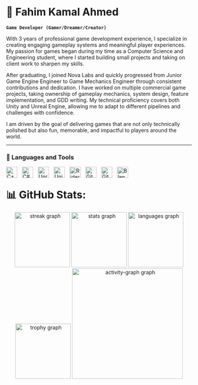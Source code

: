 # 💫 Fahim Kamal Ahmed

**`Game Developer (Gamer/Dreamer/Creator)`**

With 3 years of professional game development experience, I specialize in creating engaging gameplay systems and meaningful player experiences. My passion for games began during my time as a Computer Science and Engineering student, where I started building small projects and taking on client work to sharpen my skills.

After graduating, I joined Nova Labs and quickly progressed from Junior Game Engine Engineer to Game Mechanics Engineer through consistent contributions and dedication. I have worked on multiple commercial game projects, taking ownership of gameplay mechanics, system design, feature implementation, and GDD writing. My technical proficiency covers both Unity and Unreal Engine, allowing me to adapt to different pipelines and challenges with confidence.

I am driven by the goal of delivering games that are not only technically polished but also fun, memorable, and impactful to players around the world.

---                    

### 🧰 Languages and Tools
          
<img align="left" alt="C++" width="30px" style="padding-right:10px;" src="https://cdn.jsdelivr.net/gh/devicons/devicon@latest/icons/cplusplus/cplusplus-original.svg" />
<img align="left" alt="C#" width="30px" style="padding-right:10px;" src="https://cdn.jsdelivr.net/gh/devicons/devicon@latest/icons/csharp/csharp-original.svg" />
<img align="left" alt="UnrealEngine" width="30px" style="padding-right:10px;" src="https://cdn.jsdelivr.net/gh/devicons/devicon@latest/icons/unrealengine/unrealengine-original.svg" />
<img align="left" alt="Unity" width="30px" style="padding-right:10px;" src="https://cdn.jsdelivr.net/gh/devicons/devicon@latest/icons/unity/unity-original.svg"/>
<img align="left" alt="Rider" width="30px" style="padding-right:10px;" src="https://cdn.jsdelivr.net/gh/devicons/devicon@latest/icons/rider/rider-original.svg" />
<img align="left" alt="Git" width="30px" style="padding-right:10px;" src="https://cdn.jsdelivr.net/gh/devicons/devicon/icons/git/git-original.svg" />
<img align="left" alt="GitHub" width="30px" style="padding-right:10px;" src="https://cdn.jsdelivr.net/gh/devicons/devicon/icons/github/github-original.svg" />
<img align="left" alt="Blender" width="30px" style="padding-right:10px;" src="https://cdn.jsdelivr.net/gh/devicons/devicon@latest/icons/blender/blender-original.svg" />
<br />

#

# 📊 GitHub Stats:
<div align="center">
  <img src="https://nirzak-streak-stats.vercel.app/?user=FahimKamal&locale=en&mode=daily&theme=dracula&hide_border=false&border_radius=5" height="150" alt="streak graph"  />
  <img src="https://github-readme-stats.vercel.app/api?username=FahimKamal&hide_title=false&hide_rank=false&show_icons=true&include_all_commits=true&count_private=true&disable_animations=false&theme=dracula&locale=en&hide_border=false" height="150" alt="stats graph"  />
  <img src="https://github-readme-stats.vercel.app/api/top-langs?username=FahimKamal&locale=en&hide_title=false&layout=compact&card_width=320&langs_count=5&theme=dracula&hide_border=false" height="150" alt="languages graph"  />
  <img src="https://github-profile-trophy.vercel.app?username=FahimKamal&theme=dracula&column=8&row=1&margin-w=8&margin-h=8&no-bg=false&no-frame=false&order=4" height="150" alt="trophy graph"  />
  <img src="https://github-readme-activity-graph.vercel.app/graph?username=FahimKamal&radius=16&theme=react&area=true&order=5" height="300" alt="activity-graph graph"  />
  
</div>

